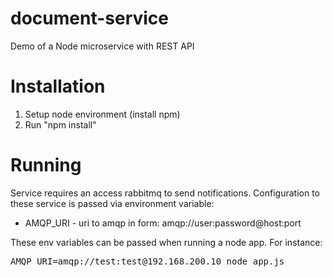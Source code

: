 # document-service
Demo of a Node microservice with REST API

# Installation
1. Setup node environment (install npm)
2. Run "npm install"

# Running
Service requires an access rabbitmq to send notifications. Configuration to these service is passed via environment variable:
- AMQP_URI - uri to amqp in form: amqp://user:password@host:port


These env variables can be passed when running a node app. For instance:
<pre>AMQP_URI=amqp://test:test@192.168.200.10 node app.js</pre>
